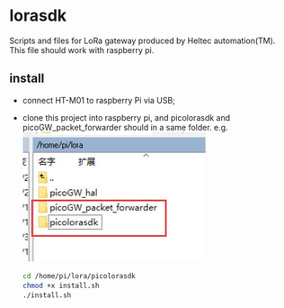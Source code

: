 # lorasdk
Scripts and files for LoRa gateway produced by Heltec automation(TM). This file should work with raspberry pi.

## install
- connect HT-M01 to raspberry Pi via USB;
- clone this project into raspberry pi, and picolorasdk and picoGW_packet_forwarder should in a same folder. e.g. 
![image](route.jpg)

  ```bash
  cd /home/pi/lora/picolorasdk
  chmod +x install.sh
  ./install.sh
  ```
